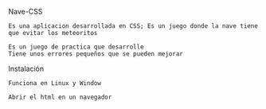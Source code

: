 Nave-CSS

    Es una aplicacion desarrollada en CSS; Es un juego donde la nave tiene que evitar los meteoritos

    Es un juego de practica que desarrolle
    Tiene unos errores pequeños que se pueden mejorar

Instalación

    Funciona en Linux y Window

    Abrir el html en un navegador
